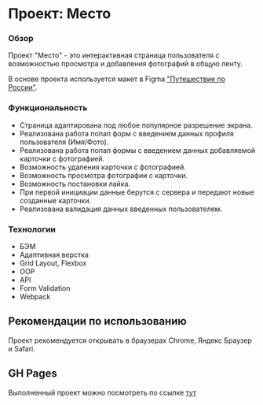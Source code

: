 # Проект: Место

### Обзор

Проект "Место" - это интерактивная страница пользователя с возможностью просмотра и добавления фотографий в общую ленту.

В основе проекта используется макет в Figma ["Путешествие по России"](https://www.figma.com/file/2cn9N9jSkmxD84oJik7xL7/JavaScript.-Sprint-4?node-id=0%3A1).  

### Функциональность

- Страница адаптирована под любое популярное разрешение экрана.  
- Реализована работа попап форм с введением данных профиля пользователя (Имя/Фото).  
- Реализована работа попап формы с введением данных добавляемой карточки с фотографией.  
- Возможность удаления карточки с фотографией.  
- Возможность просмотра фотографии с карточки.  
- Возможность постановки лайка.  
- При первой инициации данные берутся с сервера и передают новые созданные карточки.  
- Реализована валидация данных введенных пользователем.    

### Технологии

- БЭМ
- Адаптивная верстка
- Grid Layout, Flexbox
- OOP
- API
- Form Validation
- Webpack

## Рекомендации по использованию

Проект рекомендуется открывать в браузерах Chrome, Яндекс Браузер и Safari.

## GH Pages

Выполненный проект можно посмотреть по ссылке [тут](https://juliapechnikova.github.io/mesto/)
